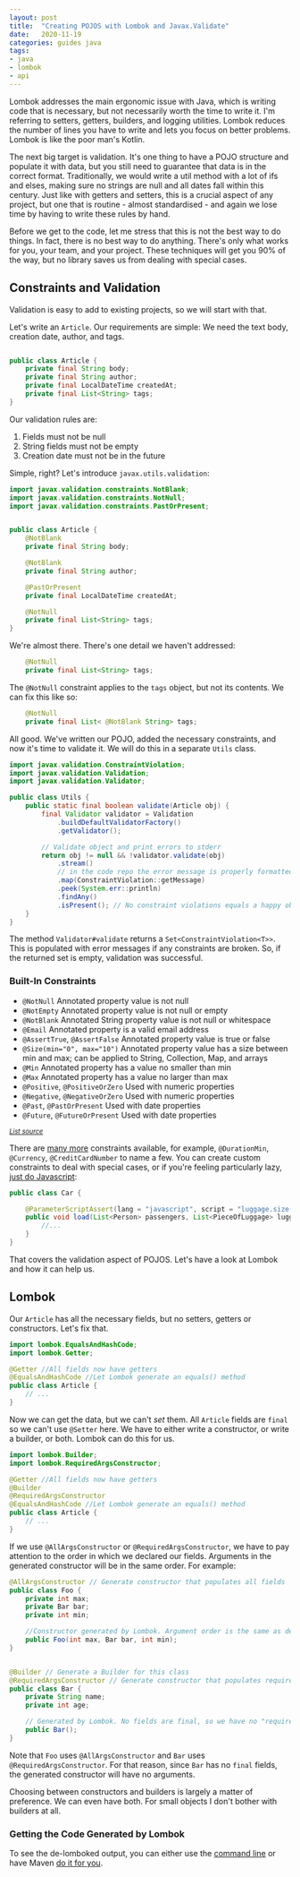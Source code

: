 ```yaml
---
layout: post
title:  "Creating POJOS with Lombok and Javax.Validate"
date:   2020-11-19
categories: guides java
tags:
- java
- lombok
- api
---
```


Lombok addresses the main ergonomic issue with Java, which is writing
code that is necessary, but not necessarily worth the time to write it.
I'm referring to setters, getters, builders, and logging utilities.
Lombok reduces the number of lines you have to write and lets
you focus on better problems. Lombok is like the poor man's Kotlin.

The next big target is validation. It's one thing to have a POJO structure
and populate it with data, but you still need to guarantee that data is in
the correct format. Traditionally, we would write a util method with 
a lot of ifs and elses, making sure no strings are null and all dates
fall within this century. Just like with getters and setters, this is
a crucial aspect of any project, but one that is routine - almost
standardised - and again we lose time by having to write these rules 
by hand.

Before we get to the code, let me stress that this is not the best
way to do things. In fact, there is no best way to do anything.
There's only what works for you, your team, and your project. These
techniques will get you 90% of the way, but no library saves us
from dealing with special cases.

## Constraints and Validation

Validation is easy to add to existing projects, so we will start with
that.

Let's write an `Article`. Our requirements are simple: We need the text
body, creation date, author, and tags.

```java

public class Article {
    private final String body;
    private final String author;
    private final LocalDateTime createdAt;
    private final List<String> tags;
}
```

Our validation rules are:

1. Fields must not be null
1. String fields must not be empty
1. Creation date must not be in the future

Simple, right? Let's introduce `javax.utils.validation`:

```java
import javax.validation.constraints.NotBlank;
import javax.validation.constraints.NotNull;
import javax.validation.constraints.PastOrPresent;


public class Article {
    @NotBlank
    private final String body;

    @NotBlank
    private final String author;

    @PastOrPresent
    private final LocalDateTime createdAt;

    @NotNull
    private final List<String> tags;
}
```

We're almost there. There's one detail we haven't addressed:

```java
    @NotNull
    private final List<String> tags;
```

The `@NotNull` constraint applies to the `tags` object, but not its contents.
We can fix this like so:

```java
    @NotNull
    private final List< @NotBlank String> tags;
```

All good. We've written our POJO, added the necessary constraints, and now it's time to validate it.
We will do this in a separate `Utils` class.

```java
import javax.validation.ConstraintViolation;
import javax.validation.Validation;
import javax.validation.Validator;

public class Utils {
    public static final boolean validate(Article obj) {
        final Validator validator = Validation
            .buildDefaultValidatorFactory()
            .getValidator();

        // Validate object and print errors to stderr
        return obj != null && !validator.validate(obj)
            .stream()
            // in the code repo the error message is properly formatted
            .map(ConstraintViolation::getMessage)
            .peek(System.err::println)
            .findAny()
            .isPresent(); // No constraint violations equals a happy object
    }
}

```

The method `Validator#validate` returns a `Set<ConstraintViolation<T>>`.
This is populated with error messages if any constraints are broken. So,
if the returned set is empty, validation was successful.

### Built-In Constraints



* `@NotNull` Annotated property value is not null
* `@NotEmpty` Annotated property value is not null or empty
* `@NotBlank` Annotated String property value is not null or whitespace
* `@Email` Annotated property is a valid email address
* `@AssertTrue`, `@AssertFalse` Annotated property value is true or false
* `@Size(min="0", max="10")` Annotated property value has a size between min and max; can be applied to String, Collection, Map, and arrays
* `@Min` Annotated property has a value no smaller than min
* `@Max` Annotated property has a value no larger than max
* `@Positive`, `@PositiveOrZero` Used with numeric properties
* `@Negative`, `@NegativeOrZero` Used with numeric properties
* `@Past`, `@PastOrPresent` Used with date properties
* `@Future`, `@FutureOrPresent` Used with date properties

<sub>_[List source][ls]_</sub>

There are [many more][ac] constraints available, for example, `@DurationMin`, 
`@Currency`, `@CreditCardNumber` to name a few. You can create custom
constraints to deal with special cases, or if you're feeling particularly
lazy, [just do Javascript][bc]:

```java
public class Car {

    @ParameterScriptAssert(lang = "javascript", script = "luggage.size() <= passengers.size() * 2")
    public void load(List<Person> passengers, List<PieceOfLuggage> luggage) {
        //...
    }
}
```

That covers the validation aspect of POJOS. Let's have a look at Lombok and how it can help us.

## Lombok

Our `Article` has all the necessary fields, but no setters, getters or constructors. Let's fix that.


```java
import lombok.EqualsAndHashCode;
import lombok.Getter;

@Getter //All fields now have getters
@EqualsAndHashCode //Let Lombok generate an equals() method
public class Article {
    // ...
}
```

Now we can get the data, but we can't _set_ them. All `Article` fields
are `final` so we can't use `@Setter` here. We have to either write
a constructor, or write a builder, or both. Lombok can do this for us.

```java
import lombok.Builder;
import lombok.RequiredArgsConstructor;

@Getter //All fields now have getters
@Builder
@RequiredArgsConstructor
@EqualsAndHashCode //Let Lombok generate an equals() method
public class Article {
    // ...
}

```

If we use `@AllArgsConstructor` or `@RequiredArgsConstructor`, we have to
pay attention to the order in which we declared our fields. Arguments
in the generated constructor will be in the same order. For example:


```java
@AllArgsConstructor // Generate constructor that populates all fields
public class Foo {
    private int max;
    private Bar bar;
    private int min;

    //Constructor generated by Lombok. Argument order is the same as declaration order.
    public Foo(int max, Bar bar, int min);
}


@Builder // Generate a Builder for this class
@RequiredArgsConstructor // Generate constructor that populates required fields only
public class Bar {
    private String name;
    private int age;

    // Generated by Lombok. No fields are final, so we have no "required" arguments.
    public Bar();
}

```

Note that `Foo` uses `@AllArgsConstructor` and `Bar` uses `@RequiredArgsConstructor`.
For that reason, since `Bar` has no `final` fields, the generated constructor will
have no arguments.

Choosing between constructors and builders is largely a matter of preference. We
can even have both. For small objects I don't bother with builders at all. 

### Getting the Code Generated by Lombok

To see the de-lomboked output, you can either use the [command line][dlb] or
have Maven [do it for you][dlb-p].


[ac]: https://docs.jboss.org/hibernate/stable/validator/reference/en-US/html_single/#validator-defineconstraints-hv-constraints
[bc]: https://docs.jboss.org/hibernate/stable/validator/reference/en-US/html_single/#section-builtin-method-constraints
[ls]: https://www.baeldung.com/javax-validation#validation
[dlb]: https://projectlombok.org/features/delombok
[dlb-p]: https://github.com/awhitford/lombok.maven/blob/master/test-maven-lombok/pom.xml#L48
